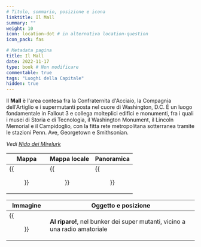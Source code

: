 ```yaml
---
# Titolo, sommario, posizione e icona
linktitle: Il Mall
summary: ""
weight: 10
icon: location-dot # in alternativa location-question
icon_pack: fas

# Metadata pagina
title: Il Mall
date: 2022-11-17
type: book # Non modificare
commentable: true
tags: "Luoghi della Capitale"
hidden: true
---
```



<div class="fo3">

Il **Mall** è l'area contesa fra la Confraternita d'Acciaio, la Compagnia dell'Artiglio e i supermutanti posta nel cuore di Washington, D.C. È un luogo fondamentale in Fallout 3 e collega molteplici edifici e monumenti, fra i quali i musei di Storia e di Tecnologia, il Washington Monument, il Lincoln Memorial e il Campidoglio, con la fitta rete metropolitana sotterranea tramite le stazioni Penn. Ave, Georgetown e Smithsonian.

*Vedi [Nido dei Mirelurk](../nido-dei-mirelurk)*

| Mappa | Mappa locale | Panoramica |
| ----- | ------------ | ---------- |
| {{<figure src="fo3/Washington_Monument_loc.webp">}}  | {{<figure src="fo3/The_Mall_map.webp">}}  | {{<figure src="fo3/The_Mall.webp">}}  |

| Immagine                                      | Oggetto e posizione                                                                                                                                                                     |
| --------------------------------------------- | --------------------------------------------------------------------------------------------------------------------------------------------------------------------------------------- |
| {{<figure src="fo3/Super_mutant_bunker,_Duck_and_Cover.webp">}} | **Al riparo!**, nel bunker dei super mutanti, vicino a una radio amatoriale                                                                                                             |

</div>